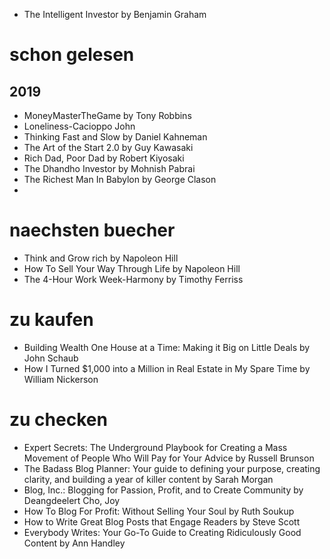 - The Intelligent Investor by Benjamin Graham

# schon gelesen
## 2019
- MoneyMasterTheGame by Tony Robbins
- Loneliness-Cacioppo John
- Thinking Fast and Slow  by Daniel Kahneman
- The Art of the Start 2.0 by Guy Kawasaki
- Rich Dad, Poor Dad by Robert Kiyosaki
- The Dhandho Investor by Mohnish Pabrai
- The Richest Man In Babylon by George Clason
- 

# naechsten buecher
- Think and Grow rich by Napoleon Hill
- How To Sell Your Way Through Life by Napoleon Hill
- The 4-Hour Work Week-Harmony by Timothy Ferriss

# zu kaufen
- Building Wealth One House at a Time: Making it Big on Little Deals by John Schaub
- How I Turned $1,000 into a Million in Real Estate in My Spare Time by William Nickerson


# zu checken
- Expert Secrets: The Underground Playbook for Creating a Mass Movement of People Who Will Pay for Your Advice  by Russell Brunson
- The Badass Blog Planner: Your guide to defining your purpose, creating clarity, and building a year of killer content by Sarah Morgan
- Blog, Inc.: Blogging for Passion, Profit, and to Create Community by Deangdeelert Cho, Joy 
- How To Blog For Profit: Without Selling Your Soul by  Ruth Soukup
- How to Write Great Blog Posts that Engage Readers by Steve Scott
- Everybody Writes: Your Go-To Guide to Creating Ridiculously Good Content by Ann Handley
